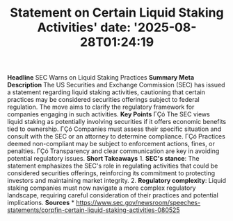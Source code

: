 ﻿---
title: "Statement on Certain Liquid Staking Activities'
date: '2025-08-28T01:24:19"
category: "Markets"
summary: ""
slug: "statement on certain liquid staking activities"
source_urls:
  - "https://www.sec.gov/newsroom/speeches-statements/corpfin-certain-liquid-staking-activities-080525"
seo:
  title: "Statement on Certain Liquid Staking Activities | Hash n Hedge'
  description: '"
  keywords: ["news", "markets", "brief"]
---
**Headline** SEC Warns on Liquid Staking Practices  **Summary Meta Description** The US Securities and Exchange Commission (SEC) has issued a statement regarding liquid staking activities, cautioning that certain practices may be considered securities offerings subject to federal regulation. The move aims to clarify the regulatory framework for companies engaging in such activities.  **Key Points**  ΓÇó The SEC views liquid staking as potentially involving securities if it offers economic benefits tied to ownership. ΓÇó Companies must assess their specific situation and consult with the SEC or an attorney to determine compliance. ΓÇó Practices deemed non-compliant may be subject to enforcement actions, fines, or penalties. ΓÇó Transparency and clear communication are key in avoiding potential regulatory issues.  **Short Takeaways**  1. **SEC's stance**: The statement emphasizes the SEC's role in regulating activities that could be considered securities offerings, reinforcing its commitment to protecting investors and maintaining market integrity. 2. **Regulatory complexity**: Liquid staking companies must now navigate a more complex regulatory landscape, requiring careful consideration of their practices and potential implications.  **Sources** * https://www.sec.gov/newsroom/speeches-statements/corpfin-certain-liquid-staking-activities-080525 
